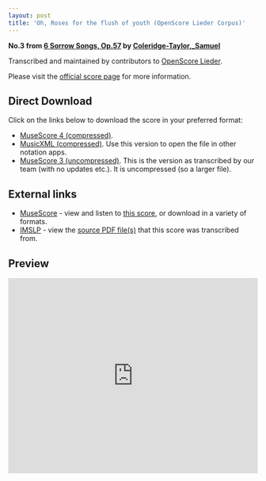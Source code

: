 ```yaml
---
layout: post
title: 'Oh, Roses for the flush of youth (OpenScore Lieder Corpus)'
---
```


__No.3 from [6 Sorrow Songs, Op.57](https://fourscoreandmore.org/openscore/lieder/Coleridge-Taylor%2C_Samuel/6_Sorrow_Songs%2C_Op.57/) by [Coleridge-Taylor,_Samuel](https://fourscoreandmore.org/openscore/lieder/Coleridge-Taylor%2C_Samuel)__

Transcribed and maintained by contributors to [OpenScore Lieder].

Please visit the [official score page] for more information.

[official score page]: https://musescore.com/openscore-lieder-corpus/scores/6189637
[OpenScore Lieder]: https://musescore.com/openscore-lieder-corpus

## Direct Download

Click on the links below to download the score in your preferred format:
- [MuseScore 4 (compressed)](https://fourscoreandmore.org/openscore/lieder/Coleridge-Taylor%2C_Samuel/6_Sorrow_Songs%2C_Op.57/3_Oh%2C_Roses_for_the_flush_of_youth.mscz).
- [MusicXML (compressed)](https://fourscoreandmore.org/openscore/lieder/Coleridge-Taylor%2C_Samuel/6_Sorrow_Songs%2C_Op.57/3_Oh%2C_Roses_for_the_flush_of_youth.mxl). Use this version to open the file in other notation apps.
- [MuseScore 3 (uncompressed)](https://raw.githubusercontent.com/OpenScore/Lieder/refs/heads/main/scores/Coleridge-Taylor%2C_Samuel/6_Sorrow_Songs%2C_Op.57/3_Oh%2C_Roses_for_the_flush_of_youth/lc6189637.mscx). This is the version as transcribed by our team (with no updates etc.). It is uncompressed (so a larger file).

## External links

- [MuseScore] - view and listen to [this score][MuseScore], or download in a variety of formats.
- [IMSLP] - view the [source PDF file(s)][IMSLP] that this score was transcribed from.

[MuseScore]: https://musescore.com/score/6189637
[IMSLP]: https://imslp.org/wiki/Special:ReverseLookup/23607

## Preview

<iframe width="100%" height="394" src="https://musescore.com/openscore-lieder-corpus/scores/6189637/embed" frameborder="0" allowfullscreen allow="autoplay; fullscreen"></iframe>

